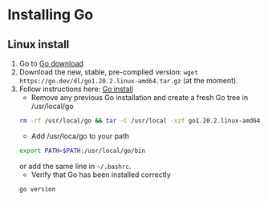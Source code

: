 # Installing Go

## Linux install
1. Go to [Go download](https://go.dev/dl)
2. Download the new, stable, pre-complied version: `wget https://go.dev/dl/go1.20.2.linux-amd64.tar.gz` (at the moment).
3. Follow instructions here: [Go install](https://go.dev/doc/install)
    - Remove any previous Go installation and create a fresh Go tree in /usr/local/go
    ```sh
    rm -rf /usr/local/go && tar -C /usr/local -xzf go1.20.2.linux-amd64.tar.gz
    ```
    - Add /usr/loca/go to your path
    ```sh
    export PATH=$PATH:/usr/local/go/bin
    ```
    or add the same line in `~/.bashrc`.
    - Verify that Go has been installed correctly
    ```sh
    go version
    ```